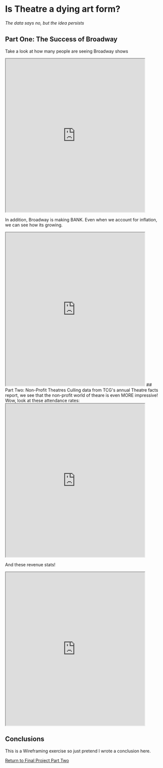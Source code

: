 # Is Theatre a dying art form? 
###### The data says no, but the idea persists 

## Part One: The Success of Broadway

Take a look at how many people are seeing Broadway shows

<iframe src="https://public.tableau.com/views/FinalProjWireframes/GrosseswInflation?:showVizHome=no&:embed=true" width="90%" height="500"> </iframe>



In addition, Broadway is making BANK. Even when we account for inflation, we can see how its growing.

<iframe src="https://public.tableau.com/views/FinalProjWireframes/Attendance?%3AshowVizHome=no&%3Aembed=true" width="90%" height="500"> </iframe>
## Part Two: Non-Profit Theatres
Culling data from TCG's annual Theatre facts report, we see that the non-profit world of theare is even MORE impressive! 
Wow, look at these attendance rates:


<iframe src="https://public.tableau.com/views/FinalProjWireframes/NonProfitAttendance?%3AshowVizHome=no&%3Aembed=true" width="90%" height="500"> </iframe>

And these revenue stats!
<iframe src="https://public.tableau.com/views/FinalProjWireframes/NonProfitRevenue?%3AshowVizHome=no&%3Aembed=true" width="90%" height="500"> </iframe>

## Conclusions
This is a Wireframing exercise so just pretend I wrote a conclusion here. 


[Return to Final Project Part Two](/Final_Project_2.md)
